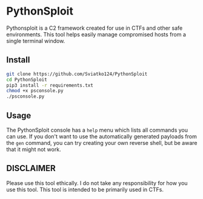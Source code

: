 # PythonSploit
Pythonsploit is a C2 framework created for use in CTFs and other safe environments. This tool helps easily manage compromised hosts from a single terminal window. 

## Install
```bash
git clone https://github.com/Sviatko124/PythonSploit
cd PythonSploit
pip3 install -r requirements.txt
chmod +x psconsole.py
./psconsole.py
```


## Usage
The PythonSploit console has a `help` menu which lists all commands you can use. 
If you don't want to use the automatically generated payloads from the `gen` command, you can try creating your own reverse shell, but be aware that it might not work. 

## DISCLAIMER
Please use this tool ethically. I do not take any responsibility for how you use this tool. This tool is intended to be primarily used in CTFs. 
